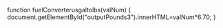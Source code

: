 function fuelConverterusgaltolbs(valNum)
{
  document.getElementById("outputPounds3").innerHTML=valNum*6.70;
}
